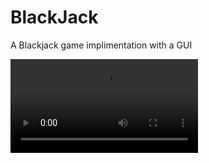 # BlackJack

A Blackjack game implimentation with a GUI 

![check it out in action](https://github.com/egordon9dev/BlackJack/blob/master/backjack.mp4 "BlackJack")
